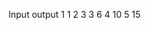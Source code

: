 Input         output
 1              1
 2              3
 3              6
 4              10
 5              15
